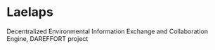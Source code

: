 # Laelaps
Decentralized Environmental Information Exchange and Collaboration Engine, DAREFFORT project
